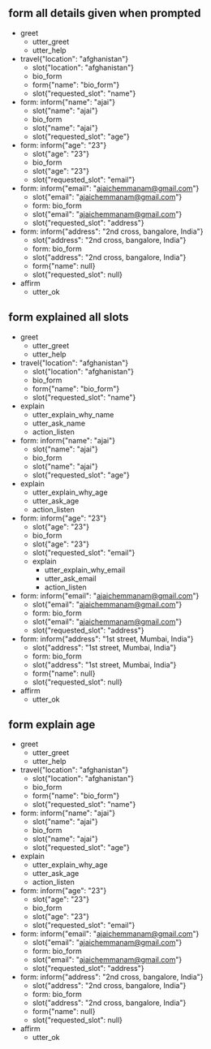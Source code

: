 ## form all details given when prompted
* greet
    - utter_greet
    - utter_help
* travel{"location": "afghanistan"}
    - slot{"location": "afghanistan"}
    - bio_form
    - form{"name": "bio_form"}
    - slot{"requested_slot": "name"}
* form: inform{"name": "ajai"}
    - slot{"name": "ajai"}
    - bio_form
    - slot{"name": "ajai"}
    - slot{"requested_slot": "age"}
* form: inform{"age": "23"}
    - slot{"age": "23"}
    - bio_form
    - slot{"age": "23"}
    - slot{"requested_slot": "email"}
* form: inform{"email": "ajaichemmanam@gmail.com"}
    - slot{"email": "ajaichemmanam@gmail.com"}
    - form: bio_form
    - slot{"email": "ajaichemmanam@gmail.com"}
    - slot{"requested_slot": "address"}
* form: inform{"address": "2nd cross, bangalore, India"}
    - slot{"address": "2nd cross, bangalore, India"}
    - form: bio_form
    - slot{"address": "2nd cross, bangalore, India"}
    - form{"name": null}
    - slot{"requested_slot": null}
* affirm
    - utter_ok


## form explained all slots
* greet
    - utter_greet
    - utter_help
* travel{"location": "afghanistan"}
    - slot{"location": "afghanistan"}
    - bio_form
    - form{"name": "bio_form"}
    - slot{"requested_slot": "name"}
* explain
    - utter_explain_why_name
    - utter_ask_name
    - action_listen
* form: inform{"name": "ajai"}
    - slot{"name": "ajai"}
    - bio_form
    - slot{"name": "ajai"}
    - slot{"requested_slot": "age"}
* explain
    - utter_explain_why_age
    - utter_ask_age
    - action_listen
* form: inform{"age": "23"}
    - slot{"age": "23"}
    - bio_form
    - slot{"age": "23"}
    - slot{"requested_slot": "email"}
  * explain
    - utter_explain_why_email
    - utter_ask_email
    - action_listen
* form: inform{"email": "ajaichemmanam@gmail.com"}
    - slot{"email": "ajaichemmanam@gmail.com"}
    - form: bio_form
    - slot{"email": "ajaichemmanam@gmail.com"}
    - slot{"requested_slot": "address"}
* form: inform{"address": "1st street, Mumbai, India"}
    - slot{"address": "1st street, Mumbai, India"}
    - form: bio_form
    - slot{"address": "1st street, Mumbai, India"}
    - form{"name": null}
    - slot{"requested_slot": null}
* affirm
    - utter_ok

## form explain age 
* greet
    - utter_greet
    - utter_help
* travel{"location": "afghanistan"}
    - slot{"location": "afghanistan"}
    - bio_form
    - form{"name": "bio_form"}
    - slot{"requested_slot": "name"}
* form: inform{"name": "ajai"}
    - slot{"name": "ajai"}
    - bio_form
    - slot{"name": "ajai"}
    - slot{"requested_slot": "age"}
* explain
    - utter_explain_why_age
    - utter_ask_age
    - action_listen
* form: inform{"age": "23"}
    - slot{"age": "23"}
    - bio_form
    - slot{"age": "23"}
    - slot{"requested_slot": "email"}
* form: inform{"email": "ajaichemmanam@gmail.com"}
    - slot{"email": "ajaichemmanam@gmail.com"}
    - form: bio_form
    - slot{"email": "ajaichemmanam@gmail.com"}
    - slot{"requested_slot": "address"}
* form: inform{"address": "2nd cross, bangalore, India"}
    - slot{"address": "2nd cross, bangalore, India"}
    - form: bio_form
    - slot{"address": "2nd cross, bangalore, India"}
    - form{"name": null}
    - slot{"requested_slot": null}
* affirm
    - utter_ok